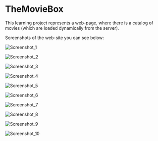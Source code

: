 # TheMovieBox
This learning project represents a web-page, where there is a catalog of movies (which are loaded dynamically from the server).

Screenshots of the web-site you can see below:

![Screenshot_1](https://user-images.githubusercontent.com/39213432/90137168-ea504100-dd7d-11ea-81d1-b51177a58414.png)

![Screenshot_2](https://user-images.githubusercontent.com/39213432/90137323-2be0ec00-dd7e-11ea-86b2-846faa0c9535.png)

![Screenshot_3](https://user-images.githubusercontent.com/39213432/90137364-37ccae00-dd7e-11ea-9a0a-98541f61e764.png)

![Screenshot_4](https://user-images.githubusercontent.com/39213432/90138147-3bad0000-dd7f-11ea-8ee7-aec92432d3b5.png)

![Screenshot_5](https://user-images.githubusercontent.com/39213432/90138152-3cde2d00-dd7f-11ea-9a91-d7e33c235f55.png)

![Screenshot_6](https://user-images.githubusercontent.com/39213432/90138156-3e0f5a00-dd7f-11ea-8181-3a281e678ffa.png)

![Screenshot_7](https://user-images.githubusercontent.com/39213432/90138158-3f408700-dd7f-11ea-99b5-ab6aabf8d891.png)

![Screenshot_8](https://user-images.githubusercontent.com/39213432/90138160-4071b400-dd7f-11ea-8f55-ed0a53c53fb9.png)

![Screenshot_9](https://user-images.githubusercontent.com/39213432/90138165-410a4a80-dd7f-11ea-8ffa-a69df1e19291.png)

![Screenshot_10](https://user-images.githubusercontent.com/39213432/90138168-41a2e100-dd7f-11ea-9c11-00440fe337ed.png)


